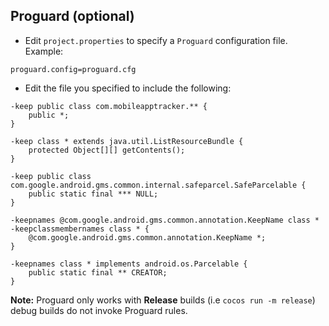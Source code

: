 ## Proguard (optional)
* Edit `project.properties`  to specify a `Proguard` configuration file. Example:
```
proguard.config=proguard.cfg
```

* Edit the file you specified to include the following:
```
-keep public class com.mobileapptracker.** {
    public *;
}

-keep class * extends java.util.ListResourceBundle {
    protected Object[][] getContents();
}

-keep public class com.google.android.gms.common.internal.safeparcel.SafeParcelable {
    public static final *** NULL;
}

-keepnames @com.google.android.gms.common.annotation.KeepName class *
-keepclassmembernames class * {
    @com.google.android.gms.common.annotation.KeepName *;
}

-keepnames class * implements android.os.Parcelable {
    public static final ** CREATOR;
}
```
 __Note:__ Proguard only works with __Release__ builds (i.e `cocos run -m release`) debug builds do not invoke Proguard rules.
